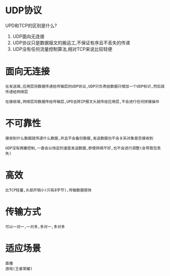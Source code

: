 # UDP协议
UPD和TCP的区别是什么?

1. UDP面向无连接
2. UDP协议只是数据报文的搬运工,不保证有序且不丢失的传递
3. UDP没有任何流量控制算法,相对TCP来说比较轻便

# 面向无连接
    在发送端,应用层将数据传递给传输层的UDP协议,UDP只负责给数据只增加一个UDP标识,然后就传递给网络层

    在接收端,网络层将数据传给传输层,UPD去除IP报文头就传给应用层,不会进行任何拼接操作


# 不可靠性
    接收到什么数据就传递什么数据,并且不会备份数据,发送数据也不会关系对象是否接收到

    UDP没有拥塞控制,一直会以恒定的速度发送数据,即使网络不好,也不会进行调整(会导致包丢失)

# 高效
    比TCP轻量,头部开销小(只有8字节),传输数据很快

# 传输方式
    可以一对一,一对多,多对一,多对多

# 适应场景
    直播
    游戏(王者荣耀)
